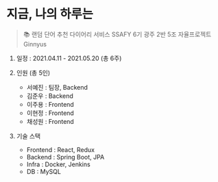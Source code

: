 # 지금, 나의 하루는
> 📚 랜덤 단어 추천 다이어리 서비스
SSAFY 6기 광주 2반 5조 자율프로젝트 Ginnyus

1. 일정 : 2021.04.11 - 2021.05.20 (총 6주)

2. 인원 (총 5인)

   - 서예진 : 팀장, Backend
   - 김준우 : Backend
   - 이주용 : Frontend
   - 이현정 : Frontend
   - 채성원 : Frontend

3. 기술 스택

   - Frontend : React, Redux
   - Backend : Spring Boot, JPA
   - Infra : Docker, Jenkins
   - DB : MySQL

